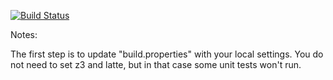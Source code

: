 [![Build Status](https://travis-ci.org/Zerabian/green.svg?branch=master)](https://travis-ci.org/Zerabian/green)

Notes:

The first step is to update "build.properties" with your local
settings.  You do not need to set z3 and latte, but in that case
some unit tests won't run.
   
